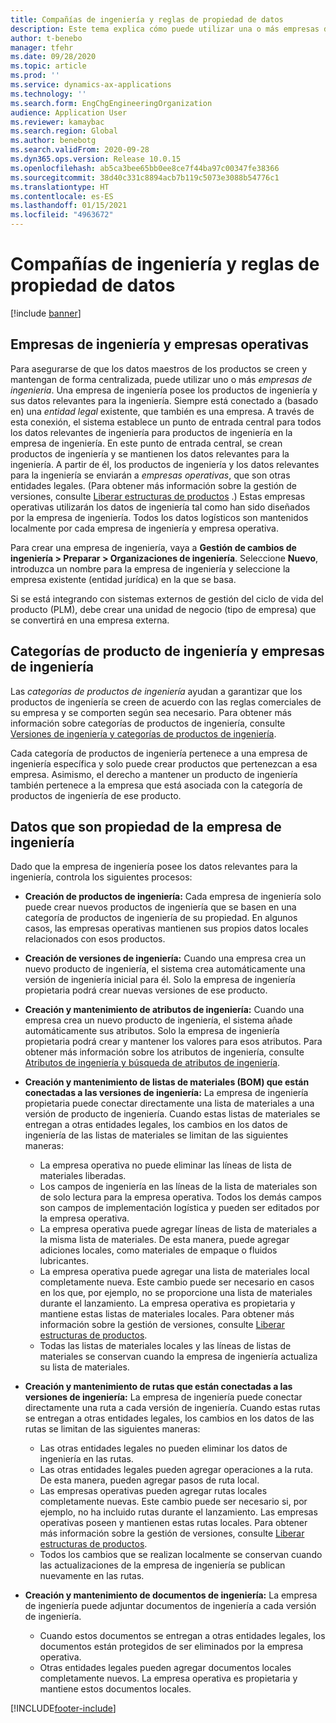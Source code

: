 ```yaml
---
title: Compañías de ingeniería y reglas de propiedad de datos
description: Este tema explica cómo puede utilizar una o más empresas de ingeniería para garantizar que los datos maestros de los productos se creen y mantengan de forma centralizada. Una empresa de ingeniería representa a la empresa que posee los productos de ingeniería y sus datos relevantes para la ingeniería.
author: t-benebo
manager: tfehr
ms.date: 09/28/2020
ms.topic: article
ms.prod: ''
ms.service: dynamics-ax-applications
ms.technology: ''
ms.search.form: EngChgEngineeringOrganization
audience: Application User
ms.reviewer: kamaybac
ms.search.region: Global
ms.author: benebotg
ms.search.validFrom: 2020-09-28
ms.dyn365.ops.version: Release 10.0.15
ms.openlocfilehash: ab5ca3bee65bb0ee8ce7f44ba97c00347fe38366
ms.sourcegitcommit: 38d40c331c8894acb7b119c5073e3088b54776c1
ms.translationtype: HT
ms.contentlocale: es-ES
ms.lasthandoff: 01/15/2021
ms.locfileid: "4963672"
---
```

# <a name="engineering-companies-and-data-ownership-rules"></a>Compañías de ingeniería y reglas de propiedad de datos

[!include [banner](../includes/banner.md)]

## <a name="engineering-companies-and-operational-companies"></a>Empresas de ingeniería y empresas operativas

Para asegurarse de que los datos maestros de los productos se creen y mantengan de forma centralizada, puede utilizar uno o más *empresas de ingenieria*. Una empresa de ingeniería posee los productos de ingeniería y sus datos relevantes para la ingeniería. Siempre está conectado a (basado en) una *entidad legal* existente, que también es una empresa. A través de esta conexión, el sistema establece un punto de entrada central para todos los datos relevantes de ingeniería para productos de ingeniería en la empresa de ingeniería. En este punto de entrada central, se crean productos de ingeniería y se mantienen los datos relevantes para la ingeniería. A partir de él, los productos de ingeniería y los datos relevantes para la ingeniería se enviarán a *empresas operativas*, que son otras entidades legales. (Para obtener más información sobre la gestión de versiones, consulte [Liberar estructuras de productos](release-product-structure.md) .) Estas empresas operativas utilizarán los datos de ingeniería tal como han sido diseñados por la empresa de ingeniería. Todos los datos logísticos son mantenidos localmente por cada empresa de ingeniería y empresa operativa.

Para crear una empresa de ingeniería, vaya a **Gestión de cambios de ingeniería \> Preparar \> Organizaciones de ingeniería**. Seleccione **Nuevo**, introduzca un nombre para la empresa de ingeniería y seleccione la empresa existente (entidad jurídica) en la que se basa.

Si se está integrando con sistemas externos de gestión del ciclo de vida del producto (PLM), debe crear una unidad de negocio (tipo de empresa) que se convertirá en una empresa externa.

## <a name="engineering-product-categories-and-engineering-companies"></a>Categorías de producto de ingeniería y empresas de ingeniería

Las *categorías de productos de ingeniería* ayudan a garantizar que los productos de ingeniería se creen de acuerdo con las reglas comerciales de su empresa y se comporten según sea necesario. Para obtener más información sobre categorías de productos de ingeniería, consulte [Versiones de ingeniería y categorías de productos de ingeniería](engineering-versions-product-category.md).

Cada categoría de productos de ingeniería pertenece a una empresa de ingeniería específica y solo puede crear productos que pertenezcan a esa empresa. Asimismo, el derecho a mantener un producto de ingeniería también pertenece a la empresa que está asociada con la categoría de productos de ingeniería de ese producto.

## <a name="data-that-is-owned-by-the-engineering-company"></a>Datos que son propiedad de la empresa de ingeniería

Dado que la empresa de ingeniería posee los datos relevantes para la ingeniería, controla los siguientes procesos:

- **Creación de productos de ingeniería:** Cada empresa de ingeniería solo puede crear nuevos productos de ingeniería que se basen en una categoría de productos de ingeniería de su propiedad. En algunos casos, las empresas operativas mantienen sus propios datos locales relacionados con esos productos.
- **Creación de versiones de ingeniería:** Cuando una empresa crea un nuevo producto de ingeniería, el sistema crea automáticamente una versión de ingeniería inicial para él. Solo la empresa de ingeniería propietaria podrá crear nuevas versiones de ese producto.
- **Creación y mantenimiento de atributos de ingeniería:** Cuando una empresa crea un nuevo producto de ingeniería, el sistema añade automáticamente sus atributos. Solo la empresa de ingeniería propietaria podrá crear y mantener los valores para esos atributos. Para obtener más información sobre los atributos de ingeniería, consulte [Atributos de ingeniería y búsqueda de atributos de ingeniería](engineering-attributes-and-search.md).
- **Creación y mantenimiento de listas de materiales (BOM) que están conectadas a las versiones de ingeniería:** La empresa de ingeniería propietaria puede conectar directamente una lista de materiales a una versión de producto de ingeniería. Cuando estas listas de materiales se entregan a otras entidades legales, los cambios en los datos de ingeniería de las listas de materiales se limitan de las siguientes maneras:

    - La empresa operativa no puede eliminar las líneas de lista de materiales liberadas.
    - Los campos de ingeniería en las líneas de la lista de materiales son de solo lectura para la empresa operativa. Todos los demás campos son campos de implementación logística y pueden ser editados por la empresa operativa.
    - La empresa operativa puede agregar líneas de lista de materiales a la misma lista de materiales. De esta manera, puede agregar adiciones locales, como materiales de empaque o fluidos lubricantes.
    - La empresa operativa puede agregar una lista de materiales local completamente nueva. Este cambio puede ser necesario en casos en los que, por ejemplo, no se proporcione una lista de materiales durante el lanzamiento. La empresa operativa es propietaria y mantiene estas listas de materiales locales. Para obtener más información sobre la gestión de versiones, consulte [Liberar estructuras de productos](release-product-structure.md).
    - Todas las listas de materiales locales y las líneas de listas de materiales se conservan cuando la empresa de ingeniería actualiza su lista de materiales.

- **Creación y mantenimiento de rutas que están conectadas a las versiones de ingeniería:** La empresa de ingeniería puede conectar directamente una ruta a cada versión de ingeniería. Cuando estas rutas se entregan a otras entidades legales, los cambios en los datos de las rutas se limitan de las siguientes maneras:

    - Las otras entidades legales no pueden eliminar los datos de ingeniería en las rutas.
    - Las otras entidades legales pueden agregar operaciones a la ruta. De esta manera, pueden agregar pasos de ruta local.
    - Las empresas operativas pueden agregar rutas locales completamente nuevas. Este cambio puede ser necesario si, por ejemplo, no ha incluido rutas durante el lanzamiento. Las empresas operativas poseen y mantienen estas rutas locales. Para obtener más información sobre la gestión de versiones, consulte [Liberar estructuras de productos](release-product-structure.md).
    - Todos los cambios que se realizan localmente se conservan cuando las actualizaciones de la empresa de ingeniería se publican nuevamente en las rutas.

- **Creación y mantenimiento de documentos de ingeniería:** La empresa de ingeniería puede adjuntar documentos de ingeniería a cada versión de ingeniería.

    - Cuando estos documentos se entregan a otras entidades legales, los documentos están protegidos de ser eliminados por la empresa operativa.
    - Otras entidades legales pueden agregar documentos locales completamente nuevos. La empresa operativa es propietaria y mantiene estos documentos locales.


[!INCLUDE[footer-include](../../includes/footer-banner.md)]